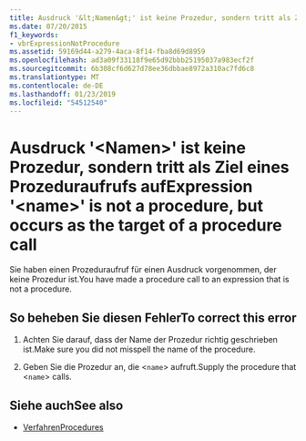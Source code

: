 ```yaml
---
title: Ausdruck '&lt;Namen&gt;' ist keine Prozedur, sondern tritt als Ziel eines Prozeduraufrufs auf
ms.date: 07/20/2015
f1_keywords:
- vbrExpressionNotProcedure
ms.assetid: 59169d44-a279-4aca-8f14-fba8d69d8959
ms.openlocfilehash: ad3a09f33118f9e65d92bbb25195037a983ecf2f
ms.sourcegitcommit: 6b308cf6d627d78ee36dbbae8972a310ac7fd6c8
ms.translationtype: MT
ms.contentlocale: de-DE
ms.lasthandoff: 01/23/2019
ms.locfileid: "54512540"
---
```

# <a name="expression-ltnamegt-is-not-a-procedure-but-occurs-as-the-target-of-a-procedure-call"></a><span data-ttu-id="a4c30-102">Ausdruck '&lt;Namen&gt;' ist keine Prozedur, sondern tritt als Ziel eines Prozeduraufrufs auf</span><span class="sxs-lookup"><span data-stu-id="a4c30-102">Expression '&lt;name&gt;' is not a procedure, but occurs as the target of a procedure call</span></span>
<span data-ttu-id="a4c30-103">Sie haben einen Prozeduraufruf für einen Ausdruck vorgenommen, der keine Prozedur ist.</span><span class="sxs-lookup"><span data-stu-id="a4c30-103">You have made a procedure call to an expression that is not a procedure.</span></span>  
  
## <a name="to-correct-this-error"></a><span data-ttu-id="a4c30-104">So beheben Sie diesen Fehler</span><span class="sxs-lookup"><span data-stu-id="a4c30-104">To correct this error</span></span>  
  
1.  <span data-ttu-id="a4c30-105">Achten Sie darauf, dass der Name der Prozedur richtig geschrieben ist.</span><span class="sxs-lookup"><span data-stu-id="a4c30-105">Make sure you did not misspell the name of the procedure.</span></span>  
  
2.  <span data-ttu-id="a4c30-106">Geben Sie die Prozedur an, die <`name`> aufruft.</span><span class="sxs-lookup"><span data-stu-id="a4c30-106">Supply the procedure that <`name`> calls.</span></span>  
  
## <a name="see-also"></a><span data-ttu-id="a4c30-107">Siehe auch</span><span class="sxs-lookup"><span data-stu-id="a4c30-107">See also</span></span>
- [<span data-ttu-id="a4c30-108">Verfahren</span><span class="sxs-lookup"><span data-stu-id="a4c30-108">Procedures</span></span>](../../visual-basic/programming-guide/language-features/procedures/index.md)
